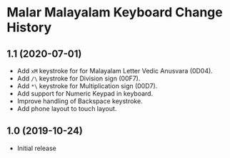 Malar Malayalam Keyboard Change History
====================

1.1 (2020-07-01)
----------------

* Add `xM` keystroke for for Malayalam Letter Vedic Anusvara (0D04).
* Add `/\` keystroke for Division sign (00F7).
* Add `*\` keystroke for Multiplication sign (00D7).
* Add support for Numeric Keypad in keyboard.
* Improve handling of Backspace keystroke.
* Add phone layout to touch layout.

1.0 (2019-10-24)
----------------
* Initial release
